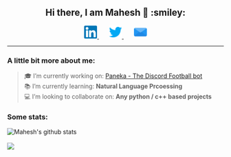 <h2 align="center"> Hi there, I am Mahesh 👋 :smiley: </h2>
<p align="center">
    <a href="https://www.linkedin.com/in/maheshbharadwaj/" >
        <img alt = "mahesh's linked in" width="30px" src="https://raw.githubusercontent.com/MaheshBharadwaj/MaheshBharadwaj/master/img/linkedin.svg">
    </a>
    &nbsp;&nbsp;&nbsp;&nbsp;&nbsp;
    <a href="https://twitter.com/k_mahesh23/" >
        <img alt = "mahesh's twitter" width="30px" src="https://raw.githubusercontent.com/MaheshBharadwaj/MaheshBharadwaj/master/img/twitter.svg">
    </a>
    &nbsp;&nbsp;&nbsp;&nbsp;&nbsp;
    <a href="mailto:mahesh_23_3@outlook.com" >
        <img alt = "mahesh's mail" width="30px" src="https://raw.githubusercontent.com/MaheshBharadwaj/MaheshBharadwaj/master/img/mail.svg">
    </a>
</p>
<hr>

### A little bit more about me:

> :mortar_board: I’m currently working on: [Paneka - The Discord Football bot](https://github.com/maheshbharadwaj/paneka)<br>
> :books: I’m currently learning: **Natural Language Prcoessing**<br>
> :computer: I’m looking to collaborate on: **Any python / c++ based projects**<br>

### Some stats:

<p>
<img src="https://github-readme-stats.vercel.app/api?username=MaheshBharadwaj&show_icons=true&hide=stars&include_all_commits=true&theme=buefy" alt="Mahesh's github stats" />
<br>
<br>
<img src="https://github-readme-stats.vercel.app/api/top-langs/?username=MaheshBharadwaj&layout=compact&theme=buefy" />
</p>
